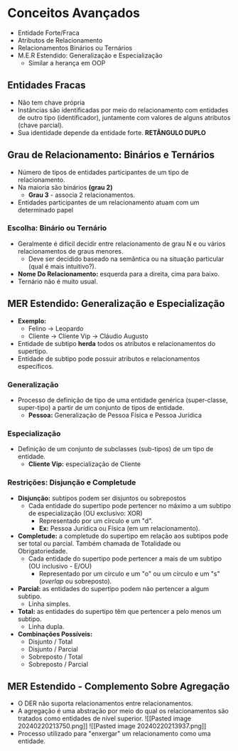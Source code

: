 # Conceitos Avançados
- Entidade Forte/Fraca
- Atributos de Relacionamento
- Relacionamentos Binários ou Ternários
- M.E.R Estendido: Generalização e Especialização
	- Similar a herança em OOP
## Entidades Fracas
- Não tem chave própria
- Instâncias são identificadas por meio do relacionamento com entidades de outro tipo (identificador), juntamente com valores de alguns atributos (chave parcial).
- Sua identidade depende da entidade forte.
**RETÂNGULO DUPLO**
## Grau de Relacionamento: Binários e Ternários
- Número de tipos de entidades participantes de um tipo de relacionamento.
- Na maioria são binários **(grau 2)**
	- **Grau 3** - associa 2 relacionamentos.
- Entidades participantes de um relacionamento atuam com um determinado papel 
### Escolha: Binário ou Ternário
- Geralmente é difícil decidir entre relacionamento de grau N e ou vários relacionamentos de graus menores.
	- Deve ser decidido baseado na semântica ou na situação particular (qual é mais intuitivo?).
- **Nome Do Relacionamento:** esquerda para a direita, cima para baixo.
- Ternário não é muito usual.
## MER Estendido: Generalização e Especialização
- **Exemplo:** 
	- Felino -> Leopardo
	- Cliente -> Cliente Vip -> Cláudio Augusto
- Entidade de subtipo **herda** todos os atributos e relacionamentos do supertipo.
- Entidade de subtipo pode possuir atributos e relacionamentos específicos.
### Generalização
- Processo de definição de tipo de uma entidade genérica (super-classe, super-tipo) a partir de um conjunto de tipos de entidade.
	- **Pessoa:** Generalização de Pessoa Física e Pessoa Jurídica
### Especialização
- Definição de um conjunto de subclasses (sub-tipos) de um tipo de entidade.
	- **Cliente Vip:** especialização de Cliente
### Restrições: Disjunção e Completude
- **Disjunção:** subtipos podem ser disjuntos ou sobrepostos
	- Cada entidade do supertipo pode pertencer no máximo a um subtipo de especialização (OU exclusivo: XOR)
		- Representado por um círculo  e um "d".
		- **Ex:** Pessoa Jurídica ou Física (em um relacionamento).
- **Completude:** a completude do supertipo em relação aos subtipos pode ser total ou parcial. Também chamada de Totalidade ou Obrigatoriedade.
	- Cada entidade do supertipo pode pertencer a mais de um subtipo (OU inclusivo - E/OU)
		- Representado por um círculo e um "o" ou um círculo e um "s" (_overlap_ ou sobreposto).
- **Parcial:** as entidades do supertipo podem não pertencer a algum subtipo.
	- Linha simples.
- **Total:** as entidades do supertipo têm que pertencer a pelo menos um subtipo.
	- Linha dupla.
- **Combinações Possíveis:**
	- Disjunto / Total
	- Disjunto / Parcial
	- Sobreposto / Total
	- Sobreposto / Parcial
## MER Estendido - Complemento Sobre Agregação
- O DER não suporta relacionamentos entre relacionamentos.
- A agregação é uma abstração por meio do qual os relacionamentos são tratados como entidades de nível superior. ![[Pasted image 20240220213750.png]]
![[Pasted image 20240220213937.png]]
- Processo utilizado para "enxergar" um relacionamento como uma entidade.
